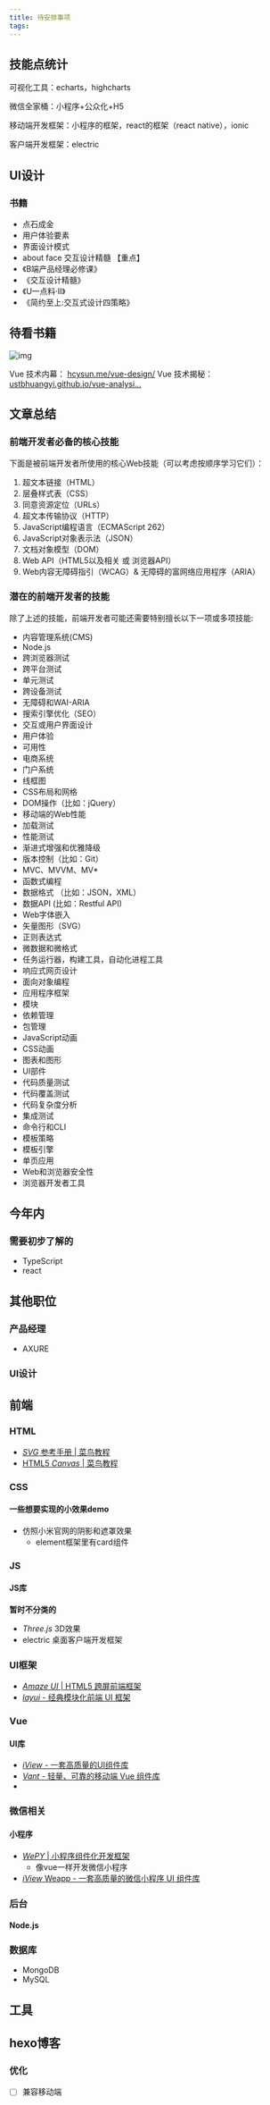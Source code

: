 ```yaml
---
title: 待安排事项
tags:
---
```






## 技能点统计

可视化工具：echarts，highcharts

微信全家桶：小程序+公众化+H5

移动端开发框架：小程序的框架，react的框架（react native），ionic

客户端开发框架：electric







## UI设计

### 书籍

- 点石成金
- 用户体验要素
- 界面设计模式
- about face 交互设计精髓  【重点】
- 《B端产品经理必修课》
- 《交互设计精髓》
- 《U一点料·Ⅱ》
- 《简约至上:交互式设计四策略》



## 待看书籍

![img](https://user-gold-cdn.xitu.io/2019/6/5/16b2632282639f2e?imageView2/0/w/1280/h/960/format/webp/ignore-error/1)

Vue 技术内幕： [hcysun.me/vue-design/](https://link.juejin.im/?target=http%3A%2F%2Fhcysun.me%2Fvue-design%2F) Vue 技术揭秘： [ustbhuangyi.github.io/vue-analysi…](https://link.juejin.im/?target=https%3A%2F%2Fustbhuangyi.github.io%2Fvue-analysis%2F)





## 文章总结

### 前端开发者必备的核心技能

下面是被前端开发者所使用的核心Web技能（可以考虑按顺序学习它们）：

1. 超文本链接（HTML）
2. 层叠样式表（CSS）
3. 同意资源定位（URLs）
4. 超文本传输协议（HTTP）
5. JavaScript编程语言（ECMAScript 262）
6. JavaScript对象表示法（JSON）
7. 文档对象模型（DOM）
8. Web API（HTML5以及相关 或 浏览器API）
9. Web内容无障碍指引（WCAG）& 无障碍的富网络应用程序（ARIA）





### 潜在的前端开发者的技能

除了上述的技能，前端开发者可能还需要特别擅长以下一项或多项技能:

- 内容管理系统(CMS)
- Node.js
- 跨浏览器测试
- 跨平台测试
- 单元测试
- 跨设备测试
- 无障碍和WAI-ARIA
- 搜索引擎优化（SEO）
- 交互或用户界面设计
- 用户体验
- 可用性
- 电商系统
- 门户系统
- 线框图
- CSS布局和网格
- DOM操作（比如：jQuery）
- 移动端的Web性能
- 加载测试
- 性能测试
- 渐进式增强和优雅降级
- 版本控制（比如：Git）
- MVC、MVVM、MV*
- 函数式编程
- 数据格式 （比如：JSON，XML）
- 数据API (比如：Restful API)
- Web字体嵌入
- 矢量图形（SVG）
- 正则表达式
- 微数据和微格式
- 任务运行器，构建工具，自动化进程工具
- 响应式网页设计
- 面向对象编程
- 应用程序框架
- 模块
- 依赖管理
- 包管理
- JavaScript动画
- CSS动画
- 图表和图形
- UI部件
- 代码质量测试
- 代码覆盖测试
- 代码复杂度分析
- 集成测试
- 命令行和CLI
- 模板策略
- 模板引擎
- 单页应用
- Web和浏览器安全性
- 浏览器开发者工具





## 今年内

### 需要初步了解的

- TypeScript 
- react



## 其他职位

### 产品经理

- AXURE



### UI设计







## 前端



### HTML

- [*SVG* 参考手册 | 菜鸟教程](https://www.baidu.com/link?url=oni9oWBxqzibEap1SJCMvYGEY6Ge1Al7zMHKT8DxeGX3CelEKIdOs9GSaFuLHDuIWzaFDKxCL7viFTowfQrHqK&wd=&eqid=cab3356400002214000000065ce20a97)
- [HTML5 *Canvas* | 菜鸟教程](https://www.baidu.com/link?url=f7QJtDi2ty-0SJs4wW5TpbmkzV70zZLGolEY7LEPThJNW-Ag9WJpHg88gBlIhK8ijh-w3lP_A1xfy_6dfM6Ata&wd=&eqid=908ac41500000e73000000065ce20adf)





### CSS

#### 一些想要实现的小效果demo

- 仿照小米官网的阴影和遮罩效果
  - element框架里有card组件



### JS

#### JS库

**暂时不分类的**

- *Three.js*   3D效果
- electric   桌面客户端开发框架







### UI框架

- [*Amaze UI* | HTML5 跨屏前端框架](http://www.baidu.com/link?url=u8B13ZKD3lAO7Vfr6beWF56xweDRBiTjenv-U4M1uhK)
- [*layui* - 经典模块化前端 UI 框架](http://www.baidu.com/link?url=MPzucfMYAzHXiGbtRbjoBPQpyDL_F3U4rEJlFD4oCba)







### Vue

#### UI库

- [*iView* - 一套高质量的UI组件库](https://www.baidu.com/link?url=eFnUyrnT6fZtJF4AUPEr9jJrA2I9LsNRlKL14r8Lfve&wd=&eqid=8dd5e38d000bc4cc000000065cf75bb5)
- [*Vant* - 轻量、可靠的移动端 Vue 组件库](https://www.baidu.com/link?url=Zr27rLj5Ibe0zOgxlN8jXktUJUPdjnjP_prfx-evPUhu_9PynwePRV5ch631J7rb&wd=&eqid=fa4d004b0002bf3c000000065cf76663)
- 







### 微信相关

#### 小程序

- [*WePY* | 小程序组件化开发框架](http://www.baidu.com/link?url=rtvAVFpOsuDdMS_7VzeBC0eI9Kod-4T1DvFuKZFZ7x_5jPvT9pwWMouy7ayCV_Pj)
  - 像vue一样开发微信小程序
- [*iView* Weapp - 一套高质量的微信小程序 UI 组件库](http://www.baidu.com/link?url=wNOOvPaueC_IWsR22o6m1zddkRZzu6NKN2nAKL0OgrdJMXQpEYJDAZJk_s5ivBdh)





### 后台

#### Node.js







### 数据库

- MongoDB
- MySQL







## 工具







## hexo博客

### 优化

- [ ] 兼容移动端



